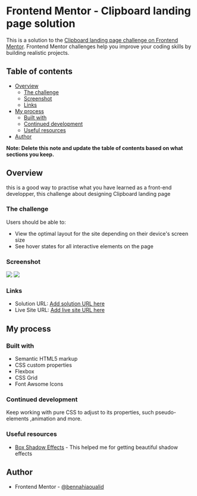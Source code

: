 # Frontend Mentor - Clipboard landing page solution

This is a solution to the [Clipboard landing page challenge on Frontend Mentor](https://www.frontendmentor.io/challenges/clipboard-landing-page-5cc9bccd6c4c91111378ecb9). Frontend Mentor challenges help you improve your coding skills by building realistic projects. 

## Table of contents

- [Overview](#overview)
  - [The challenge](#the-challenge)
  - [Screenshot](#screenshot)
  - [Links](#links)
- [My process](#my-process)
  - [Built with](#built-with)
  - [Continued development](#continued-development)
  - [Useful resources](#useful-resources)
- [Author](#author)

**Note: Delete this note and update the table of contents based on what sections you keep.**

## Overview
this is a good way to practise what you have learned as a front-end developper,
this challenge about designing Clipboard landing page 

### The challenge

Users should be able to:

- View the optimal layout for the site depending on their device's screen size
- See hover states for all interactive elements on the page

### Screenshot

![](./screenshots/screenshot1.jpg)
![](./screenshots/screenshot2.jpg)

### Links

- Solution URL: [Add solution URL here](https://your-solution-url.com)
- Live Site URL: [Add live site URL here](https://your-live-site-url.com)

## My process

### Built with

- Semantic HTML5 markup
- CSS custom properties
- Flexbox
- CSS Grid
- Font Awsome Icons

### Continued development
Keep working with pure CSS to adjust to its properties, such pseudo-elements ,animation and more.

### Useful resources

- [Box Shadow Effects](https://getcssscan.com/css-box-shadow-examples) - This helped me for getting beautiful shadow effects

## Author
- Frontend Mentor - [@bennahiaoualid](https://www.frontendmentor.io/profile/bennahiaoualid)

